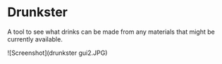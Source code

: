 # Drunkster
A tool to see what drinks can be made from any materials that might be currently available.

![Screenshot](drunkster gui2.JPG)
